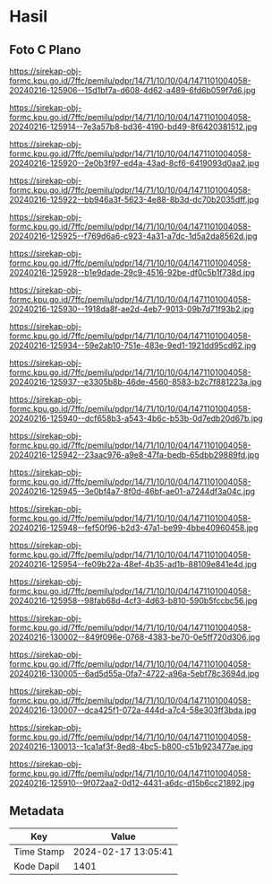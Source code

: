 # Hasil

## Foto C Plano

https://sirekap-obj-formc.kpu.go.id/7ffc/pemilu/pdpr/14/71/10/10/04/1471101004058-20240216-125906--15d1bf7a-d608-4d62-a489-6fd6b059f7d6.jpg

https://sirekap-obj-formc.kpu.go.id/7ffc/pemilu/pdpr/14/71/10/10/04/1471101004058-20240216-125914--7e3a57b8-bd36-4190-bd49-8f6420381512.jpg

https://sirekap-obj-formc.kpu.go.id/7ffc/pemilu/pdpr/14/71/10/10/04/1471101004058-20240216-125920--2e0b3f97-ed4a-43ad-8cf6-6419093d0aa2.jpg

https://sirekap-obj-formc.kpu.go.id/7ffc/pemilu/pdpr/14/71/10/10/04/1471101004058-20240216-125922--bb946a3f-5623-4e88-8b3d-dc70b2035dff.jpg

https://sirekap-obj-formc.kpu.go.id/7ffc/pemilu/pdpr/14/71/10/10/04/1471101004058-20240216-125925--f769d6a6-c923-4a31-a7dc-1d5a2da8562d.jpg

https://sirekap-obj-formc.kpu.go.id/7ffc/pemilu/pdpr/14/71/10/10/04/1471101004058-20240216-125928--b1e9dade-29c9-4516-92be-df0c5b1f738d.jpg

https://sirekap-obj-formc.kpu.go.id/7ffc/pemilu/pdpr/14/71/10/10/04/1471101004058-20240216-125930--1918da8f-ae2d-4eb7-9013-09b7d71f93b2.jpg

https://sirekap-obj-formc.kpu.go.id/7ffc/pemilu/pdpr/14/71/10/10/04/1471101004058-20240216-125934--59e2ab10-751e-483e-9ed1-1921dd95cd62.jpg

https://sirekap-obj-formc.kpu.go.id/7ffc/pemilu/pdpr/14/71/10/10/04/1471101004058-20240216-125937--e3305b8b-46de-4560-8583-b2c7f881223a.jpg

https://sirekap-obj-formc.kpu.go.id/7ffc/pemilu/pdpr/14/71/10/10/04/1471101004058-20240216-125940--dcf658b3-a543-4b6c-b53b-0d7edb20d67b.jpg

https://sirekap-obj-formc.kpu.go.id/7ffc/pemilu/pdpr/14/71/10/10/04/1471101004058-20240216-125942--23aac976-a9e8-47fa-bedb-65dbb29889fd.jpg

https://sirekap-obj-formc.kpu.go.id/7ffc/pemilu/pdpr/14/71/10/10/04/1471101004058-20240216-125945--3e0bf4a7-8f0d-46bf-ae01-a7244df3a04c.jpg

https://sirekap-obj-formc.kpu.go.id/7ffc/pemilu/pdpr/14/71/10/10/04/1471101004058-20240216-125948--fef50f96-b2d3-47a1-be99-4bbe40960458.jpg

https://sirekap-obj-formc.kpu.go.id/7ffc/pemilu/pdpr/14/71/10/10/04/1471101004058-20240216-125954--fe09b22a-48ef-4b35-ad1b-88109e841e4d.jpg

https://sirekap-obj-formc.kpu.go.id/7ffc/pemilu/pdpr/14/71/10/10/04/1471101004058-20240216-125958--98fab68d-4cf3-4d63-b810-590b5fccbc56.jpg

https://sirekap-obj-formc.kpu.go.id/7ffc/pemilu/pdpr/14/71/10/10/04/1471101004058-20240216-130002--849f096e-0768-4383-be70-0e5ff720d306.jpg

https://sirekap-obj-formc.kpu.go.id/7ffc/pemilu/pdpr/14/71/10/10/04/1471101004058-20240216-130005--6ad5d55a-0fa7-4722-a96a-5ebf78c3694d.jpg

https://sirekap-obj-formc.kpu.go.id/7ffc/pemilu/pdpr/14/71/10/10/04/1471101004058-20240216-130007--dca425f1-072a-444d-a7c4-58e303ff3bda.jpg

https://sirekap-obj-formc.kpu.go.id/7ffc/pemilu/pdpr/14/71/10/10/04/1471101004058-20240216-130013--1ca1af3f-8ed8-4bc5-b800-c51b923477ae.jpg

https://sirekap-obj-formc.kpu.go.id/7ffc/pemilu/pdpr/14/71/10/10/04/1471101004058-20240216-125910--9f072aa2-0d12-4431-a6dc-d15b6cc21892.jpg


## Metadata

| Key        | Value               |
| ---------- | ------------------- |
| Time Stamp | 2024-02-17 13:05:41 |
| Kode Dapil | 1401                |



